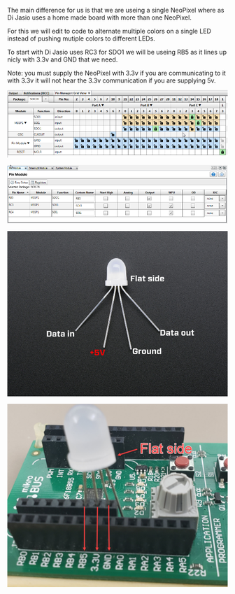 The main difference for us is that we are useing a single NeoPixel where as Di Jasio uses a home made board with more than one NeoPixel. 

For this we will edit to code to alternate multiple colors on a single LED instead of pushing mutiple colors to different LEDs.

To start with Di Jasio uses RC3 for SDO1 we will be useing RB5 as it lines up nicly with 3.3v and GND that we need.

Note: you must supply the NeoPixel with 3.3v if you are communicating to it with 3.3v it will not hear the 3.3v communication if you are supplying 5v.

![alt text](https://github.com/RShankar/Intro-to-Microprocessors/blob/master/Lab%20Project%20Examples/NeoPixel%20LED/NP1.png)

![alt text](https://github.com/RShankar/Intro-to-Microprocessors/blob/master/Lab%20Project%20Examples/NeoPixel%20LED/NP2.png)

![alt text](https://github.com/RShankar/Intro-to-Microprocessors/blob/master/Lab%20Project%20Examples/NeoPixel%20LED/NP3.jpg)

![alt text](https://github.com/RShankar/Intro-to-Microprocessors/blob/master/Lab%20Project%20Examples/NeoPixel%20LED/NP4.jpg)
